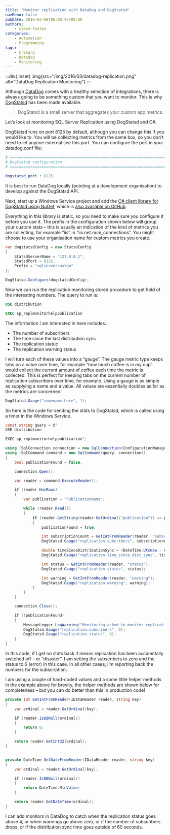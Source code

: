```yaml
---
title: 'Monitor replication with DataDog and DogStatsd'
navMenu: false
pubDate: 2016-03-08T06:00:47+00:00
authors:
    - steve-fenton
categories:
    - Automation
    - Programming
tags:
    - C-Sharp
    - Datadog
    - Monitoring
---
```


:::div{.inset}
:img{src="/img/2016/03/datadog-replication.png" alt="DataDog Replication Monitoring"}
:::

Although [DataDog](https://www.datadoghq.com/) comes with a healthy selection of integrations, there is always going to be something custom that you want to monitor. This is why [DogStatsd](http://docs.datadoghq.com/guides/dogstatsd/) has been made available.

> DogStatsd is a small server that aggregates your custom app metrics.

Let’s look at monitoring SQL Server Replication using DogStatsd and C#.

DogStatsd runs on port 8125 by default, although you can change this if you would like to. You will be collecting metrics from the same box, so you don’t need to let anyone external see this port. You can configure the port in your datadog.conf file:

```yaml
# ========================================================================== #
# DogStatsd configuration                                                    #
# ========================================================================== #

dogstatsd_port : 8125
```

It is best to run DataDog locally (pointing at a development organisation) to develop against the DogStatsd API.

Next, start up a Windows Service project and add the [C# client library for DogStatsd using NuGet](https://www.nuget.org/packages/DogStatsD-CSharp-Client/), which is [also available on GitHub](https://github.com/DataDog/dogstatsd-csharp-client).

Everything in this library is static, so you need to make sure you configure it before you use it. The prefix in the configuration shown below will group your custom stats – this is usually an indication of the kind of metrics you are collecting, for example “iis” in “iis.net.num\_connections”. You might choose to use your organisation name for custom metrics you create.

```csharp
var dogstatsdConfig = new StatsdConfig
{
    StatsdServerName = "127.0.0.1",
    StatsdPort = 8125,
    Prefix = "sqlservercustom"
};

DogStatsd.Configure(dogstatsdConfig);
```

Now we can run the replication monitoring stored procedure to get hold of the interesting numbers. The query to run is:

```sql
USE distribution

EXEC sp_replmonitorhelppublication
```

The information I am interested in here includes…

- The number of subscribers
- The time since the last distribution sync
- The replication statuc
- The replication warning status

I will turn each of these values into a “gauge”. The gauge metric type keeps tabs on a value over time, for example “how much coffee is in my cup” would collect the current amount of coffee each time the metric is collected. This is perfect for keeping tabs on the current number of replication subscribers over time, for example. Using a gauge is as simple as supplying a name and a value. All values are essentially doubles as far as the metrics are concerned:

```csharp
DogStatsd.Gauge("somename.here", 1);
```

So here is the code for sending the stats to DogStatsd, which is called using a timer in the Windows Service.

```csharp
const string query = @"
USE distribution

EXEC sp_replmonitorhelppublication";

using (SqlConnection connection = new SqlConnection(ConfigurationManager.ConnectionStrings["MyReplicationPublisher"].ConnectionString))
using (SqlCommand command = new SqlCommand(query, connection))
{
    bool publicationFound = false;

    connection.Open();

    var reader = command.ExecuteReader();

    if (reader.HasRows)
    {
        var publication = "PublicationName";

        while (reader.Read())
        {
            if (reader.GetString(reader.GetOrdinal("publication")) == publication)
            {
                publicationFound = true;

                int subscriptionCount = GetIntFromReader(reader, "subscriptioncount");
                DogStatsd.Gauge("replication.subcribers", subscriptionCount);

                double timeSinceDistributionSync = (DateTime.UtcNow - GetDateFromReader(reader, "last_distsync")).TotalSeconds;
                DogStatsd.Gauge("replication.time_since_dist_sync", timeSinceDistributionSync);

                int status = GetIntFromReader(reader, "status");
                DogStatsd.Gauge("replication.status", status);

                int warning = GetIntFromReader(reader, "warning");
                DogStatsd.Gauge("replication.warning", warning);
            }
        }
    }

    connection.Close();

    if (!publicationFound)
    {
        MessageLogger.LogWarning("Monitoring asked to monitor replication, but publication not found.");
        DogStatsd.Gauge("replication.subcribers", 0);
        DogStatsd.Gauge("replication.status", 6);
    }
}
```

In this code, if I get no stats back it means replication has been accidentally switched off – or “disaster”. I am setting the subscribers to zero and the status to 6 (error) in this case. In all other cases, I’m reporting back the numbers for the subscription.

I am using a couple of hard-coded values and a some little helper methods in the example above for brevity, the helper methods are shown below for completeness – but you can do better than this in production code!

```csharp
private int GetIntFromReader(IDataReader reader, string key)
{
    var ordinal = reader.GetOrdinal(key);

    if (reader.IsDBNull(ordinal))
    {
        return 0;
    }

    return reader.GetInt32(ordinal);
}


private DateTime GetDateFromReader(IDataReader reader, string key)
{
    var ordinal = reader.GetOrdinal(key);

    if (reader.IsDBNull(ordinal))
    {
        return DateTime.MinValue;
    }

    return reader.GetDateTime(ordinal);
}
```

I can add monitors in DataDog to catch when the replication status goes above 4, or when warnings go above zero, or if the number of subscribers drops, or if the distribution sync time goes outside of 60 seconds.